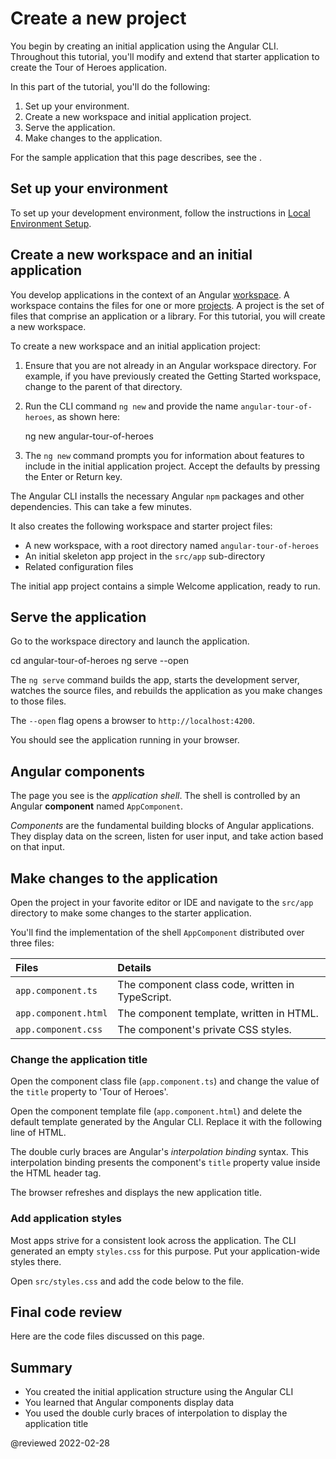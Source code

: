 # Create a new project

You begin by creating an initial application using the Angular CLI.
Throughout this tutorial, you'll modify and extend that starter application to create the Tour of Heroes application.

In this part of the tutorial, you'll do the following:

1.  Set up your environment.
1.  Create a new workspace and initial application project.
1.  Serve the application.
1.  Make changes to the application.

<div class="alert is-helpful">

For the sample application that this page describes, see the <live-example></live-example>.

</div>

## Set up your environment

To set up your development environment, follow the instructions in [Local Environment Setup](guide/setup-local "Setting up for Local Development").

## Create a new workspace and an initial application

You develop applications in the context of an Angular [workspace](guide/glossary#workspace).
A workspace contains the files for one or more [projects](guide/glossary#project).
A project is the set of files that comprise an application or a library.
For this tutorial, you will create a new workspace.

To create a new workspace and an initial application project:

1.  Ensure that you are not already in an Angular workspace directory.
    For example, if you have previously created the Getting Started workspace, change to the parent of that directory.

1.  Run the CLI command `ng new` and provide the name `angular-tour-of-heroes`, as shown here:

    <code-example format="shell" language="shell">

    ng new angular-tour-of-heroes

    </code-example>

1.  The `ng new` command prompts you for information about features to include in the initial application project.
    Accept the defaults by pressing the Enter or Return key.

The Angular CLI installs the necessary Angular `npm` packages and other dependencies.
This can take a few minutes.

It also creates the following workspace and starter project files:

*   A new workspace, with a root directory named `angular-tour-of-heroes`
*   An initial skeleton app project in the `src/app` sub-directory
*   Related configuration files

The initial app project contains a simple Welcome application, ready to run.

## Serve the application

Go to the workspace directory and launch the application.

<code-example format="shell" language="shell">

cd angular-tour-of-heroes
ng serve --open

</code-example>

<div class="alert is-helpful">

The `ng serve` command builds the app, starts the development server,
watches the source files, and rebuilds the application as you make changes to those files.

The `--open` flag opens a browser to `http://localhost:4200`.

</div>

You should see the application running in your browser.

## Angular components

The page you see is the *application shell*.
The shell is controlled by an Angular **component** named `AppComponent`.

*Components* are the fundamental building blocks of Angular applications.
They display data on the screen, listen for user input, and take action based on that input.

## Make changes to the application

Open the project in your favorite editor or IDE and navigate to the `src/app` directory to make some changes to the starter application.

You'll find the implementation of the shell `AppComponent` distributed over three files:

| Files                | Details |
|:---                  |:---     |
| `app.component.ts`   | The component class code, written in TypeScript. |
| `app.component.html` | The component template, written in HTML.         |
| `app.component.css`  | The component's private CSS styles.              |

### Change the application title

Open the component class file \(`app.component.ts`\) and change the value of the `title` property to 'Tour of Heroes'.

<code-example header="app.component.ts (class title property)" path="toh-pt0/src/app/app.component.ts" region="set-title"></code-example>

Open the component template file \(`app.component.html`\) and delete the default template generated by the Angular CLI.
Replace it with the following line of HTML.

<code-example header="app.component.html (template)" path="toh-pt0/src/app/app.component.html"></code-example>

The double curly braces are Angular's *interpolation binding* syntax.
This interpolation binding presents the component's `title` property value inside the HTML header tag.

The browser refreshes and displays the new application title.

<a id="app-wide-styles"></a>

### Add application styles

Most apps strive for a consistent look across the application.
The CLI generated an empty `styles.css` for this purpose.
Put your application-wide styles there.

Open `src/styles.css` and add the code below to the file.

<code-example header="src/styles.css (excerpt)" path="toh-pt0/src/styles.1.css"></code-example>

## Final code review

Here are the code files discussed on this page.

<code-tabs>
    <code-pane header="src/app/app.component.ts" path="toh-pt0/src/app/app.component.ts"></code-pane>
    <code-pane header="src/app/app.component.html" path="toh-pt0/src/app/app.component.html"></code-pane>
    <code-pane header="src/styles.css (excerpt)" path="toh-pt0/src/styles.1.css"></code-pane>
</code-tabs>

## Summary

*   You created the initial application structure using the Angular CLI
*   You learned that Angular components display data
*   You used the double curly braces of interpolation to display the application title

@reviewed 2022-02-28
